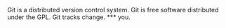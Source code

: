 Git is a distributed version control system.
Git is free software distributed under the GPL.
Git tracks change.
*** you.
